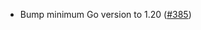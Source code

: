 - Bump minimum Go version to 1.20
  ([\#385](https://github.com/KYVENetwork/cometbft/v37/issues/385))
